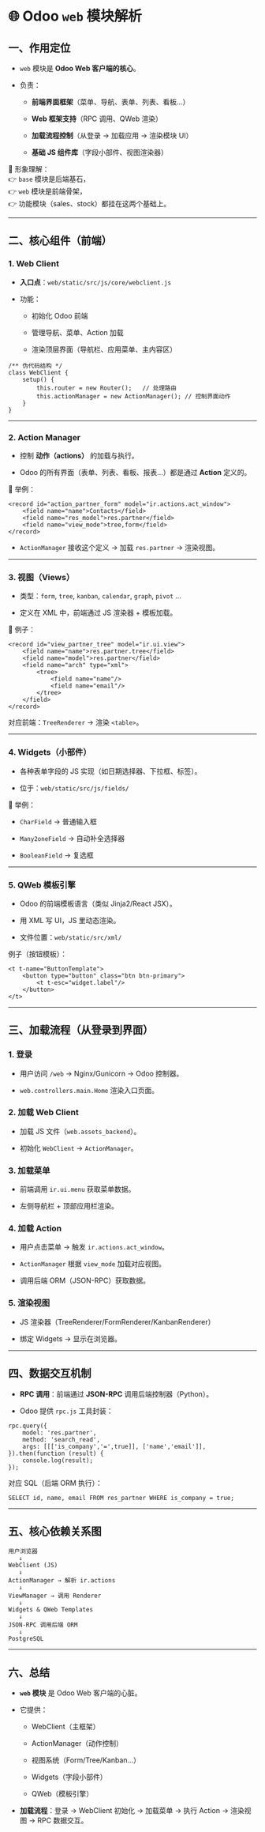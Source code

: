 # 🌐 Odoo `web` 模块解析

## 一、作用定位

- `web` 模块是 **Odoo Web 客户端的核心**。
    
- 负责：
    
    - **前端界面框架**（菜单、导航、表单、列表、看板…）
        
    - **Web 框架支持**（RPC 调用、QWeb 渲染）
        
    - **加载流程控制**（从登录 → 加载应用 → 渲染模块 UI）
        
    - **基础 JS 组件库**（字段小部件、视图渲染器）
        

📌 形象理解：  
👉 `base` 模块是后端基石，  
👉 `web` 模块是前端骨架，  
👉 功能模块（sales、stock）都挂在这两个基础上。

---

## 二、核心组件（前端）

### 1. **Web Client**

- **入口点**：`web/static/src/js/core/webclient.js`
    
- 功能：
    
    - 初始化 Odoo 前端
        
    - 管理导航、菜单、Action 加载
        
    - 渲染顶层界面（导航栏、应用菜单、主内容区）
        

```
/** 伪代码结构 */
class WebClient {
    setup() {
        this.router = new Router();   // 处理路由
        this.actionManager = new ActionManager(); // 控制界面动作
    }
}

```

---

### 2. **Action Manager**

- 控制 **动作（actions）** 的加载与执行。
    
- Odoo 的所有界面（表单、列表、看板、报表…）都是通过 **Action** 定义的。
    

📌 举例：

```
<record id="action_partner_form" model="ir.actions.act_window">
    <field name="name">Contacts</field>
    <field name="res_model">res.partner</field>
    <field name="view_mode">tree,form</field>
</record>

```

- `ActionManager` 接收这个定义 → 加载 `res.partner` → 渲染视图。
    

---

### 3. **视图（Views）**

- 类型：`form`, `tree`, `kanban`, `calendar`, `graph`, `pivot` …
    
- 定义在 XML 中，前端通过 JS 渲染器 + 模板加载。
    

📌 例子：

```
<record id="view_partner_tree" model="ir.ui.view">
    <field name="name">res.partner.tree</field>
    <field name="model">res.partner</field>
    <field name="arch" type="xml">
        <tree>
            <field name="name"/>
            <field name="email"/>
        </tree>
    </field>
</record>

```

对应前端：`TreeRenderer` → 渲染 `<table>`。

---

### 4. **Widgets（小部件）**

- 各种表单字段的 JS 实现（如日期选择器、下拉框、标签）。
    
- 位于：`web/static/src/js/fields/`
    

📌 举例：

- `CharField` → 普通输入框
    
- `Many2oneField` → 自动补全选择器
    
- `BooleanField` → 复选框
    

---

### 5. **QWeb 模板引擎**

- Odoo 的前端模板语言（类似 Jinja2/React JSX）。
    
- 用 XML 写 UI，JS 里动态渲染。
    
- 文件位置：`web/static/src/xml/`
    

例子（按钮模板）：

```
<t t-name="ButtonTemplate">
    <button type="button" class="btn btn-primary">
        <t t-esc="widget.label"/>
    </button>
</t>

```

---

## 三、加载流程（从登录到界面）

### 1. 登录

- 用户访问 `/web` → Nginx/Gunicorn → Odoo 控制器。
    
- `web.controllers.main.Home` 渲染入口页面。
    

### 2. 加载 Web Client

- 加载 JS 文件（`web.assets_backend`）。
    
- 初始化 `WebClient` → `ActionManager`。
    

### 3. 加载菜单

- 前端调用 `ir.ui.menu` 获取菜单数据。
    
- 左侧导航栏 + 顶部应用栏渲染。
    

### 4. 加载 Action

- 用户点击菜单 → 触发 `ir.actions.act_window`。
    
- `ActionManager` 根据 `view_mode` 加载对应视图。
    
- 调用后端 ORM（JSON-RPC）获取数据。
    

### 5. 渲染视图

- JS 渲染器（TreeRenderer/FormRenderer/KanbanRenderer）
    
- 绑定 Widgets → 显示在浏览器。
    

---

## 四、数据交互机制

- **RPC 调用**：前端通过 **JSON-RPC** 调用后端控制器（Python）。
    
- Odoo 提供 `rpc.js` 工具封装：
    

```
rpc.query({
    model: 'res.partner',
    method: 'search_read',
    args: [[['is_company','=',true]], ['name','email']],
}).then(function (result) {
    console.log(result);
});

```

对应 SQL（后端 ORM 执行）：

`SELECT id, name, email FROM res_partner WHERE is_company = true;`

---

## 五、核心依赖关系图

```
用户浏览器
   ↓
WebClient (JS)
   ↓
ActionManager → 解析 ir.actions
   ↓
ViewManager → 调用 Renderer
   ↓
Widgets & QWeb Templates
   ↓
JSON-RPC 调用后端 ORM
   ↓
PostgreSQL

```

---

## 六、总结

- **`web` 模块** 是 Odoo Web 客户端的心脏。
    
- 它提供：
    
    - WebClient（主框架）
        
    - ActionManager（动作控制）
        
    - 视图系统（Form/Tree/Kanban…）
        
    - Widgets（字段小部件）
        
    - QWeb（模板引擎）
        
- **加载流程**：登录 → WebClient 初始化 → 加载菜单 → 执行 Action → 渲染视图 → RPC 数据交互。